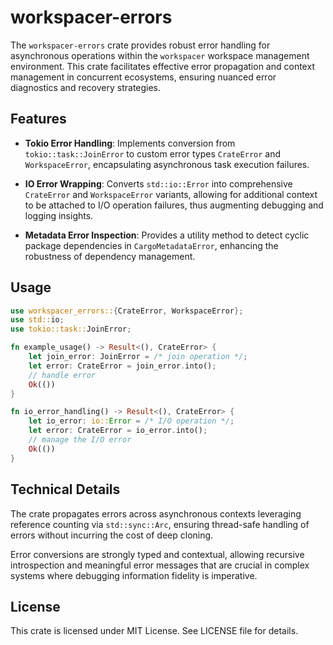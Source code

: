 # workspacer-errors

The `workspacer-errors` crate provides robust error handling for asynchronous operations within the `workspacer` workspace management environment. This crate facilitates effective error propagation and context management in concurrent ecosystems, ensuring nuanced error diagnostics and recovery strategies.

## Features

- **Tokio Error Handling**: Implements conversion from `tokio::task::JoinError` to custom error types `CrateError` and `WorkspaceError`, encapsulating asynchronous task execution failures.

- **IO Error Wrapping**: Converts `std::io::Error` into comprehensive `CrateError` and `WorkspaceError` variants, allowing for additional context to be attached to I/O operation failures, thus augmenting debugging and logging insights.

- **Metadata Error Inspection**: Provides a utility method to detect cyclic package dependencies in `CargoMetadataError`, enhancing the robustness of dependency management.

## Usage

```rust
use workspacer_errors::{CrateError, WorkspaceError};
use std::io;
use tokio::task::JoinError;

fn example_usage() -> Result<(), CrateError> {
    let join_error: JoinError = /* join operation */;
    let error: CrateError = join_error.into();
    // handle error
    Ok(())
}

fn io_error_handling() -> Result<(), CrateError> {
    let io_error: io::Error = /* I/O operation */;
    let error: CrateError = io_error.into();
    // manage the I/O error
    Ok(())
}
```

## Technical Details

The crate propagates errors across asynchronous contexts leveraging reference counting via `std::sync::Arc`, ensuring thread-safe handling of errors without incurring the cost of deep cloning.

Error conversions are strongly typed and contextual, allowing recursive introspection and meaningful error messages that are crucial in complex systems where debugging information fidelity is imperative.

## License

This crate is licensed under MIT License. See LICENSE file for details.